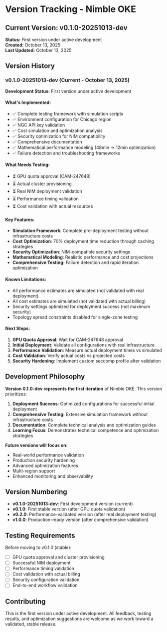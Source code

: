 # Version Tracking - Nimble OKE

## Current Version: v0.1.0-20251013-dev

**Status:** First version under active development  
**Created:** October 13, 2025  
**Last Updated:** October 13, 2025  

## Version History

### v0.1.0-20251013-dev (Current - October 13, 2025)

**Development Status:** First version under active development

#### What's Implemented:
- ✅ Complete testing framework with simulation scripts
- ✅ Environment configuration for Chicago region
- ✅ NGC API key validation
- ✅ Cost simulation and optimization analysis
- ✅ Security optimization for NIM compatibility
- ✅ Comprehensive documentation
- ✅ Mathematical performance modeling (48min → 12min optimization)
- ✅ Failure detection and troubleshooting frameworks

#### What Needs Testing:
- ⏳ GPU quota approval (CAM-247648)
- ⏳ Actual cluster provisioning
- ⏳ Real NIM deployment validation
- ⏳ Performance timing validation
- ⏳ Cost validation with actual resources

#### Key Features:
- **Simulation Framework**: Complete pre-deployment testing without infrastructure costs
- **Cost Optimization**: 70% deployment time reduction through caching strategies
- **Security Optimization**: NIM-compatible security settings
- **Mathematical Modeling**: Realistic performance and cost projections
- **Comprehensive Testing**: Failure detection and rapid iteration optimization

#### Known Limitations:
- All performance estimates are simulated (not validated with real deployment)
- All cost estimates are simulated (not validated with actual billing)
- Security settings optimized for deployment success (not maximum security)
- Topology spread constraints disabled for single-zone testing

#### Next Steps:
1. **GPU Quota Approval**: Wait for CAM-247648 approval
2. **Initial Deployment**: Validate all configurations with real infrastructure
3. **Performance Validation**: Measure actual deployment times vs simulated
4. **Cost Validation**: Verify actual costs vs projected costs
5. **Security Hardening**: Implement custom seccomp profile after validation

## Development Philosophy

**Version 0.1.0-dev represents the first iteration** of Nimble OKE. This version prioritizes:

1. **Deployment Success**: Optimized configurations for successful initial deployment
2. **Comprehensive Testing**: Extensive simulation framework without infrastructure costs
3. **Documentation**: Complete technical analysis and optimization guides
4. **Learning Focus**: Demonstrates technical competence and optimization strategies

**Future versions will focus on:**
- Real-world performance validation
- Production security hardening
- Advanced optimization features
- Multi-region support
- Enhanced monitoring and observability

## Version Numbering

- **v0.1.0-20251013-dev**: First development version (current)
- **v0.1.0**: First stable version (after GPU quota validation)
- **v0.2.0**: Performance-validated version (after real deployment testing)
- **v1.0.0**: Production-ready version (after comprehensive validation)

## Testing Requirements

Before moving to v0.1.0 (stable):
- [ ] GPU quota approval and cluster provisioning
- [ ] Successful NIM deployment
- [ ] Performance timing validation
- [ ] Cost validation with actual billing
- [ ] Security configuration validation
- [ ] End-to-end workflow validation

## Contributing

This is the first version under active development. All feedback, testing results, and optimization suggestions are welcome as we work toward a validated, stable release.
